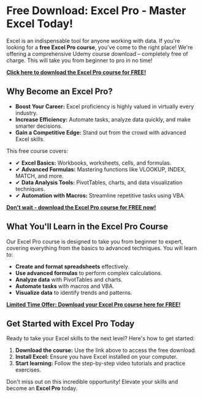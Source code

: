 # Free Download: Excel Pro - Master Excel Today!

Excel is an indispensable tool for anyone working with data. If you're looking for a **free Excel Pro course**, you've come to the right place! We're offering a comprehensive Udemy course download – completely free of charge. This will take you from beginner to pro in no time!

[**Click here to download the Excel Pro course for FREE!**](https://udemywork.com/excel-pro)

## Why Become an Excel Pro?

*   **Boost Your Career:** Excel proficiency is highly valued in virtually every industry.
*   **Increase Efficiency:** Automate tasks, analyze data quickly, and make smarter decisions.
*   **Gain a Competitive Edge:** Stand out from the crowd with advanced Excel skills.

This free course covers:

*   ✔ **Excel Basics:** Workbooks, worksheets, cells, and formulas.
*   ✔ **Advanced Formulas:** Mastering functions like VLOOKUP, INDEX, MATCH, and more.
*   ✔ **Data Analysis Tools:** PivotTables, charts, and data visualization techniques.
*   ✔ **Automation with Macros:** Streamline repetitive tasks using VBA.

[**Don't wait - download the Excel Pro course for FREE now!**](https://udemywork.com/excel-pro)

## What You'll Learn in the Excel Pro Course

Our Excel Pro course is designed to take you from beginner to expert, covering everything from the basics to advanced techniques. You will learn to:

*   **Create and format spreadsheets** effectively.
*   **Use advanced formulas** to perform complex calculations.
*   **Analyze data** with PivotTables and charts.
*   **Automate tasks** with macros and VBA.
*   **Visualize data** to identify trends and patterns.

[**Limited Time Offer: Download your Excel Pro course here for FREE!**](https://udemywork.com/excel-pro)

## Get Started with Excel Pro Today

Ready to take your Excel skills to the next level? Here's how to get started:

1.  **Download the course:** Use the link above to access the free download.
2.  **Install Excel:** Ensure you have Excel installed on your computer.
3.  **Start learning:** Follow the step-by-step video tutorials and practice exercises.

Don't miss out on this incredible opportunity! Elevate your skills and become an **Excel Pro** today.
